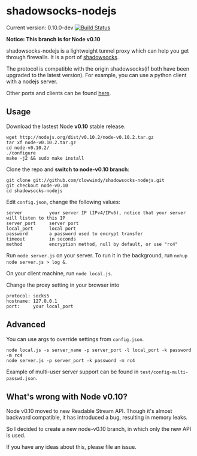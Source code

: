 shadowsocks-nodejs
===========

Current version: 0.10.0-dev [![Build Status](https://travis-ci.org/clowwindy/shadowsocks-nodejs.png?branch=node-v0.10)](https://travis-ci.org/clowwindy/shadowsocks-nodejs)

**Notice: This branch is for Node v0.10**

shadowsocks-nodejs is a lightweight tunnel proxy which can help you get through
 firewalls. It is a port of [shadowsocks](https://github.com/clowwindy/shadowsocks).

The protocol is compatible with the origin shadowsocks(if both have been upgraded to the
 latest version). For example, you can use a python client with a nodejs server.

Other ports and clients can be found [here](https://github.com/clowwindy/shadowsocks/wiki/Ports-and-Clients).

Usage
-----------

Download the lastest Node **v0.10** stable release. 

    wget http://nodejs.org/dist/v0.10.2/node-v0.10.2.tar.gz
    tar xf node-v0.10.2.tar.gz
    cd node-v0.10.2/
    ./configure
    make -j2 && sudo make install

Clone the repo and **switch to node-v0.10 branch**:

    git clone git://github.com/clowwindy/shadowsocks-nodejs.git
    git checkout node-v0.10
    cd shadowsocks-nodejs

Edit `config.json`, change the following values:

    server          your server IP (IPv4/IPv6), notice that your server will listen to this IP
    server_port     server port
    local_port      local port
    password        a password used to encrypt transfer
    timeout         in seconds
    method          encryption method, null by default, or use "rc4"

Run `node server.js` on your server. To run it in the background, run
`nohup node server.js > log &`.

On your client machine, run `node local.js`.

Change the proxy setting in your browser into

    protocol: socks5
    hostname: 127.0.0.1
    port:     your local_port

Advanced
------------

You can use args to override settings from `config.json`.

    node local.js -s server_name -p server_port -l local_port -k password -m rc4
    node server.js -p server_port -k password -m rc4

Example of multi-user server support can be found in `test/config-multi-passwd.json`.

What's wrong with Node v0.10?
-----------------------------
Node v0.10 moved to new Readable Stream API. Though it's almost backward compatible, it has introduced a bug, resulting in
memory leaks.

So I decided to create a new node-v0.10 branch, in which only the new API is used.

If you have any ideas about this, please file an issue.
